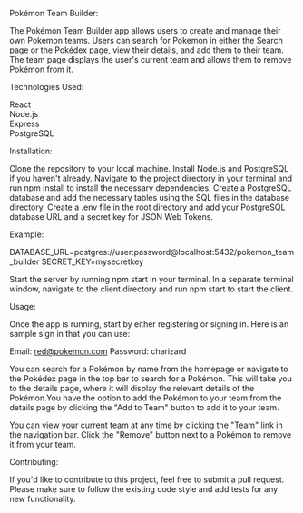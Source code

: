 Pokémon Team Builder:

The Pokémon Team Builder app allows users to create and manage their own Pokemon teams. Users can search for Pokemon in either the Search page or the Pokédex page, view their details, and add them to their team. The team page displays the user's current team and allows them to remove Pokémon from it.

Technologies Used:

React  
Node.js  
Express  
PostgreSQL

Installation:

Clone the repository to your local machine.
Install Node.js and PostgreSQL if you haven't already.
Navigate to the project directory in your terminal and run npm install to install the necessary dependencies.
Create a PostgreSQL database and add the necessary tables using the SQL files in the database directory.
Create a .env file in the root directory and add your PostgreSQL database URL and a secret key for JSON Web Tokens.

Example:

DATABASE_URL=postgres://user:password@localhost:5432/pokemon_team_builder
SECRET_KEY=mysecretkey

Start the server by running npm start in your terminal.
In a separate terminal window, navigate to the client directory and run npm start to start the client.

Usage:

Once the app is running, start by either registering or signing in. Here is an sample sign in that you can use:

Email: red@pokemon.com
Password: charizard

You can search for a Pokémon by name from the homepage or navigate to the Pokédex page in the top bar to search for a Pokémon. This will take you to the details page, where it will display the relevant details of the Pokémon.You have the option to add the Pokémon to your team from the details page by clicking the "Add to Team" button to add it to your team.

You can view your current team at any time by clicking the "Team" link in the navigation bar. Click the "Remove" button next to a Pokémon to remove it from your team.

Contributing:

If you'd like to contribute to this project, feel free to submit a pull request. Please make sure to follow the existing code style and add tests for any new functionality.